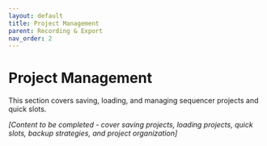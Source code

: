 ```yaml
---
layout: default
title: Project Management
parent: Recording & Export
nav_order: 2
---
```


# Project Management

This section covers saving, loading, and managing sequencer projects and quick slots.

*[Content to be completed - cover saving projects, loading projects, quick slots, backup strategies, and project organization]*

